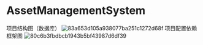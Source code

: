 # AssetManagementSystem
项目结构图（数据库）
![83a653d105a938077ba251c1272d68f](https://github.com/user-attachments/assets/5b74adda-f709-4a32-9564-76bf26b74e88)
项目配置依赖框架图
![80c6b3fbdbcb1943b5bf43987d6df39](https://github.com/user-attachments/assets/7ac4cdb9-b9b7-4296-9685-0c65f59dab19)
